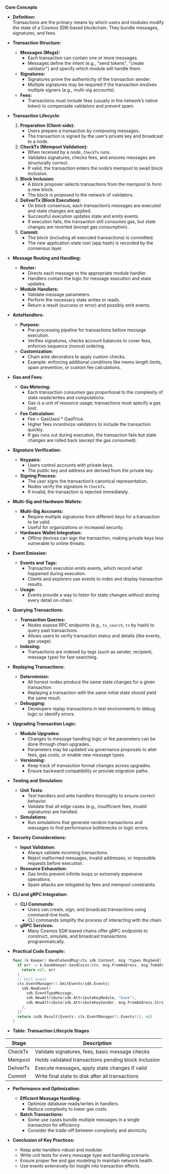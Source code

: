 **Core Concepts**

- **Definition:**  
  Transactions are the primary means by which users and modules modify the state of a Cosmos SDK-based blockchain. They bundle messages, signatures, and fees.

- **Transaction Structure:**
  - **Messages (Msgs):**  
    - Each transaction can contain one or more messages.  
    - Messages define the intent (e.g., "send tokens", "create validator") and specify which module will handle them.
  - **Signatures:**  
    - Signatures prove the authenticity of the transaction sender.  
    - Multiple signatures may be required if the transaction involves multiple signers (e.g., multi-sig accounts).
  - **Fees:**  
    - Transactions must include fees (usually in the network’s native token) to compensate validators and prevent spam.

- **Transaction Lifecycle:**
  1. **Preparation (Client-side):**  
     - Users prepare a transaction by composing messages.  
     - The transaction is signed by the user’s private key and broadcast to a node.
  2. **CheckTx (Mempool Validation):**  
     - When received by a node, `CheckTx` runs.  
     - Validates signatures, checks fees, and ensures messages are structurally correct.  
     - If valid, the transaction enters the node’s mempool to await block inclusion.
  3. **Block Inclusion:**  
     - A block proposer selects transactions from the mempool to form a new block.  
     - The block is proposed to the network of validators.
  4. **DeliverTx (Block Execution):**  
     - On block consensus, each transaction’s messages are executed and state changes are applied.  
     - Successful execution updates state and emits events.  
     - If execution fails, the transaction still consumes gas, but state changes are reverted (except gas consumption).
  5. **Commit:**  
     - The block (including all executed transactions) is committed.  
     - The new application state root (app hash) is recorded by the consensus layer.

- **Message Routing and Handling:**
  - **Router:**  
    - Directs each message to the appropriate module handler.  
    - Handlers contain the logic for message execution and state updates.
  - **Module Handlers:**  
    - Validate message parameters.  
    - Perform the necessary state writes or reads.  
    - Return a result (success or error) and possibly emit events.

- **AnteHandlers:**
  - **Purpose:**  
    - Pre-processing pipeline for transactions before message execution.  
    - Verifies signatures, checks account balances to cover fees, enforces sequence (nonce) ordering.
  - **Customization:**  
    - Chain ante decorators to apply custom checks.  
    - Example: enforcing additional conditions like memo length limits, spam prevention, or custom fee calculations.

- **Gas and Fees:**
  - **Gas Metering:**  
    - Each transaction consumes gas proportional to the complexity of state reads/writes and computations.  
    - Gas is a unit of resource usage; transactions must specify a gas limit.
  - **Fee Calculation:**  
    - Fee = GasUsed * GasPrice.  
    - Higher fees incentivize validators to include the transaction quickly.  
    - If gas runs out during execution, the transaction fails but state changes are rolled back (except the gas consumed).

- **Signature Verification:**
  - **Keypairs:**  
    - Users control accounts with private keys.  
    - The public key and address are derived from the private key.
  - **Signing Process:**  
    - The user signs the transaction’s canonical representation.  
    - Nodes verify the signature in `CheckTx`.  
    - If invalid, the transaction is rejected immediately.

- **Multi-Sig and Hardware Wallets:**
  - **Multi-Sig Accounts:**  
    - Require multiple signatures from different keys for a transaction to be valid.  
    - Useful for organizations or increased security.
  - **Hardware Wallet Integration:**  
    - Offline devices can sign the transaction, making private keys less vulnerable to online threats.

- **Event Emission:**
  - **Events and Tags:**  
    - Transaction execution emits events, which record what happened during execution.  
    - Clients and explorers use events to index and display transaction results.
  - **Usage:**  
    - Events provide a way to listen for state changes without storing every detail on-chain.

- **Querying Transactions:**
  - **Transaction Queries:**  
    - Nodes expose RPC endpoints (e.g., `tx_search`, `tx` by hash) to query past transactions.  
    - Allows users to verify transaction status and details (like events, gas usage).
  - **Indexing:**  
    - Transactions are indexed by tags (such as sender, recipient, message type) for fast searching.

- **Replaying Transactions:**
  - **Determinism:**  
    - All honest nodes produce the same state changes for a given transaction.  
    - Replaying a transaction with the same initial state should yield the same result.
  - **Debugging:**  
    - Developers replay transactions in test environments to debug logic or identify errors.

- **Upgrading Transaction Logic:**
  - **Module Upgrades:**  
    - Changes to message handling logic or fee parameters can be done through chain upgrades.  
    - Parameters may be updated via governance proposals to alter fees, gas costs, or enable new message types.
  - **Versioning:**  
    - Keep track of transaction format changes across upgrades.  
    - Ensure backward compatibility or provide migration paths.

- **Testing and Simulation:**
  - **Unit Tests:**  
    - Test handlers and ante handlers thoroughly to ensure correct behavior.  
    - Validate that all edge cases (e.g., insufficient fees, invalid signatures) are handled.
  - **Simulations:**  
    - Run simulations that generate random transactions and messages to find performance bottlenecks or logic errors.
  
- **Security Considerations:**
  - **Input Validation:**  
    - Always validate incoming transactions.  
    - Reject malformed messages, invalid addresses, or impossible requests before execution.
  - **Resource Exhaustion:**  
    - Gas limits prevent infinite loops or extremely expensive operations.  
    - Spam attacks are mitigated by fees and mempool constraints.

- **CLI and gRPC Integration:**
  - **CLI Commands:**  
    - Users can create, sign, and broadcast transactions using command-line tools.  
    - CLI commands simplify the process of interacting with the chain.
  - **gRPC Services:**  
    - Many Cosmos SDK-based chains offer gRPC endpoints to construct, simulate, and broadcast transactions programmatically.

- **Practical Code Example:**
  ```go
  func (k Keeper) HandleSendMsg(ctx sdk.Context, msg *types.MsgSend) (*sdk.Result, error) {
    if err := k.bankKeeper.SendCoins(ctx, msg.FromAddress, msg.ToAddress, msg.Amount); err != nil {
      return nil, err
    }
    // Emit event
    ctx.EventManager().EmitEvents(sdk.Events{
      sdk.NewEvent(
        sdk.EventTypeMessage,
        sdk.NewAttribute(sdk.AttributeKeyModule, "bank"),
        sdk.NewAttribute(sdk.AttributeKeySender, msg.FromAddress.String()),
      ),
    })
    return &sdk.Result{Events: ctx.EventManager().Events()}, nil
  }
  ```

- **Table: Transaction Lifecycle Stages**

| Stage     | Description                                            |
|-----------|--------------------------------------------------------|
| CheckTx   | Validate signatures, fees, basic message checks        |
| Mempool   | Holds validated transactions pending block inclusion   |
| DeliverTx | Execute messages, apply state changes if valid         |
| Commit    | Write final state to disk after all transactions       |

- **Performance and Optimization:**
  - **Efficient Message Handling:**  
    - Optimize database reads/writes in handlers.  
    - Reduce complexity to lower gas costs.
  - **Batch Transactions:**  
    - Some use cases bundle multiple messages in a single transaction for efficiency.  
    - Consider the trade-off between complexity and atomicity.

- **Conclusion of Key Practices:**
  - Keep ante handlers robust and modular.  
  - Write unit tests for every message type and handling scenario.  
  - Ensure proper fee and gas modeling to maintain network health.  
  - Use events extensively for insight into transaction effects.